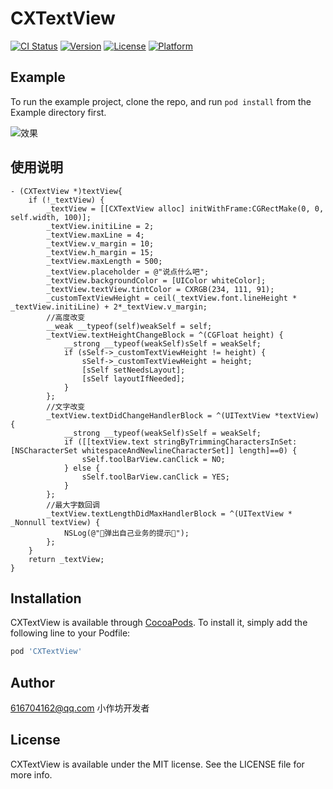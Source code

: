 # CXTextView

[![CI Status](https://img.shields.io/travis/616704162@qq.com/CXTextView.svg?style=flat)](https://travis-ci.org/616704162@qq.com/CXTextView)
[![Version](https://img.shields.io/cocoapods/v/CXTextView.svg?style=flat)](https://cocoapods.org/pods/CXTextView)
[![License](https://img.shields.io/cocoapods/l/CXTextView.svg?style=flat)](https://cocoapods.org/pods/CXTextView)
[![Platform](https://img.shields.io/cocoapods/p/CXTextView.svg?style=flat)](https://cocoapods.org/pods/CXTextView)

## Example

To run the example project, clone the repo, and run `pod install` from the Example directory first.

![效果](https://upload-images.jianshu.io/upload_images/1767433-7e4921c0301e5480.gif?imageMogr2/auto-orient/strip)

## 使用说明

```objc
- (CXTextView *)textView{
    if (!_textView) {
        _textView = [[CXTextView alloc] initWithFrame:CGRectMake(0, 0, self.width, 100)];
        _textView.initiLine = 2;
        _textView.maxLine = 4;
        _textView.v_margin = 10;
        _textView.h_margin = 15;
        _textView.maxLength = 500;
        _textView.placeholder = @"说点什么吧";
        _textView.backgroundColor = [UIColor whiteColor];
        _textView.textView.tintColor = CXRGB(234, 111, 91);
        _customTextViewHeight = ceil(_textView.font.lineHeight * _textView.initiLine) + 2*_textView.v_margin;
        //高度改变
        __weak __typeof(self)weakSelf = self;
        _textView.textHeightChangeBlock = ^(CGFloat height) {
            __strong __typeof(weakSelf)sSelf = weakSelf;
            if (sSelf->_customTextViewHeight != height) {
                sSelf->_customTextViewHeight = height;
                [sSelf setNeedsLayout];
                [sSelf layoutIfNeeded];
            }
        };
        //文字改变
        _textView.textDidChangeHandlerBlock = ^(UITextView *textView) {
            __strong __typeof(weakSelf)sSelf = weakSelf;
            if ([[textView.text stringByTrimmingCharactersInSet:[NSCharacterSet whitespaceAndNewlineCharacterSet]] length]==0) {
                sSelf.toolBarView.canClick = NO;
            } else {
                sSelf.toolBarView.canClick = YES;
            }
        };
        //最大字数回调
        _textView.textLengthDidMaxHandlerBlock = ^(UITextView * _Nonnull textView) {
            NSLog(@"👱弹出自己业务的提示👱");
        };
    }
    return _textView;
}
```

## Installation

CXTextView is available through [CocoaPods](https://cocoapods.org). To install
it, simply add the following line to your Podfile:

```ruby
pod 'CXTextView'
```

## Author

616704162@qq.com 小作坊开发者

## License

CXTextView is available under the MIT license. See the LICENSE file for more info.
